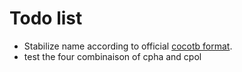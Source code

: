 # Todo list

- Stabilize name according to official [cocotb format](https://github.com/cocotb/cocotb/pull/1141).
- test the four combinaison of cpha and cpol
